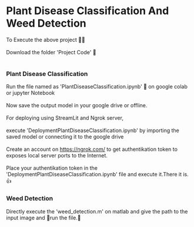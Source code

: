 # Plant Disease Classification And Weed Detection 

To Execute the above project 	:technologist:
 <br /> 
 <br /> 
Download the folder 'Project Code' :open_file_folder:	
 <br /> 
 ### Plant Disease Classification
 Run the file named as 'PlantDiseaseClassification.ipynb' :running: on google colab or jupyter Notebook
 <br />
 <br /> 
 Now save the output model in your google drive or offline.
  <br />
   <br /> 
  For deploying using StreamLit and Ngrok server,
  <br />
   <br /> 
  execute 'DeploymentPlantDiseaseClassification.ipynb' by importing the saved model or connecting it to the google drive
   <br /> 
   <br /> 
   Create an account on https://ngrok.com/ to get authentikation token to exposes local server ports to the Internet.
   <br /> 
   <br /> 
   Place your authentikation token in the 'DeploymentPlantDiseaseClassification.ipynb' file and execute it.There it is.:thumbsup:
   
### Weed Detection
Directly execute the 'weed_detection.m' on matlab and give the path to the input image and :running:run the file.:clap:
